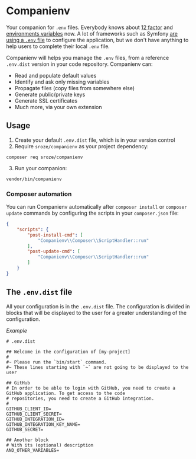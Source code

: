 # Companienv

Your companion for `.env` files. Everybody knows about [12 factor](https://12factor.net/) and [environments variables](https://12factor.net/config) now.
A lot of frameworks such as Symfony [are using a `.env` file](https://symfony.com/doc/current/configuration.html#the-env-file-environment-variables) to configure the application,
but we don't have anything to help users to complete their local `.env` file.

Companienv will helps you manage the `.env` files, from a reference `.env.dist` version in your code repository. Companienv can:

- Read and populate default values
- Identify and ask only missing variables
- Propagate files (copy files from somewhere else)
- Generate public/private keys
- Generate SSL certificates
- Much more, via your own extension

## Usage

1. Create your default `.env.dist` file, which is in your version control
2. Require `sroze/companienv` as your project dependency:
```
composer req sroze/companienv
```

3. Run your companion:
```
vendor/bin/companienv
```

### Composer automation

You can run Companienv automatically after `composer install` or `composer update` commands by configuring the scripts in your `composer.json` file:

```json
{
    "scripts": {
        "post-install-cmd": [
            "Companienv\\Composer\\ScriptHandler::run"
        ],
        "post-update-cmd": [
            "Companienv\\Composer\\ScriptHandler::run"
        ]
    }
}
```

## The `.env.dist` file

All your configuration is in the `.env.dist` file. The configuration is divided in blocks that will be displayed to the user for a greater understanding of the configuration.

*Example*
```
# .env.dist

## Welcome in the configuration of [my-project]
#
#~ Please run the `bin/start` command.
#~ These lines starting with `~` are not going to be displayed to the user

## GitHub
# In order to be able to login with GitHub, you need to create a GitHub application. To get access to the code
# repositories, you need to create a GitHub integration.
#
GITHUB_CLIENT_ID=
GITHUB_CLIENT_SECRET=
GITHUB_INTEGRATION_ID=
GITHUB_INTEGRATION_KEY_NAME=
GITHUB_SECRET=

## Another block
# With its (optional) description
AND_OTHER_VARIABLES=
```


